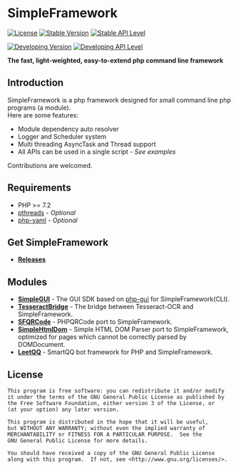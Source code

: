 SimpleFramework
===================
[![License](https://img.shields.io/github/license/iTXTech/SimpleFramework.svg)](https://github.com/iTXTech/SimpleFramework/blob/master/LICENSE)
[![Stable Version](https://img.shields.io/badge/stable--version-2.0.1-brightgreen.svg)](https://github.com/iTXTech/SimpleFramework/blob/11b97f52f33db05c51769c18dbb1369faf118a52/src/iTXTech/SimpleFramework/Framework.php)
[![Stable API Level](https://img.shields.io/badge/stable--api-5-brightgreen.svg)](https://github.com/iTXTech/SimpleFramework/blob/11b97f52f33db05c51769c18dbb1369faf118a52/src/iTXTech/SimpleFramework/Framework.php)

[![Developing Version](https://img.shields.io/badge/dev--version-2.1.0-blue.svg)](https://github.com/iTXTech/SimpleFramework/blob/master/src/iTXTech/SimpleFramework/Framework.php)
[![Developing API Level](https://img.shields.io/badge/dev--api-6-blue.svg)](https://github.com/iTXTech/SimpleFramework/blob/master/src/iTXTech/SimpleFramework/Framework.php)

__The fast, light-weighted, easy-to-extend php command line framework__

Introduction
-------------
SimpleFramework is a php framework designed for small command line php programs (a module).<br>
Here are some features:

* Module dependency auto resolver
* Logger and Scheduler system
* Multi threading AsyncTask and Thread support
* All APIs can be used in a single script - *See examples*

Contributions are welcomed.

Requirements
-------------
* PHP >= 7.2
* [pthreads](https://github.com/krakjoe/pthreads) - *Optional*
* [php-yaml](https://github.com/php/pecl-file_formats-yaml) - *Optional*

Get SimpleFramework
-------------
* __[Releases](https://github.com/iTXTech/SimpleFramework/releases)__

Modules
-------------
* __[SimpleGUI](https://github.com/PeratX/SimpleGUI)__ - The GUI SDK based on [php-gui](https://github.com/gabrielrcouto/php-gui) for SimpleFramework(CLI).
* __[TesseractBridge](https://github.com/PeratX/TesseractBridge)__ - The bridge between Tesseract-OCR and SimpleFramework.
* __[SFQRCode](https://github.com/PeratX/SFQRCode)__ - PHPQRCode port to SimpleFramework.
* __[SimpleHtmlDom](https://github.com/PeratX/SimpleHtmlDom)__ - Simple HTML DOM Parser port to SimpleFramework, optimized for pages which cannot be correctly parsed by DOMDocument.
* __[LeetQQ](https://github.com/PhQAgent/LeetQQ)__ - SmartQQ bot framework for PHP and SimpleFramework.

License
-------------

	This program is free software: you can redistribute it and/or modify
	it under the terms of the GNU General Public License as published by
	the Free Software Foundation, either version 3 of the License, or
	(at your option) any later version.

	This program is distributed in the hope that it will be useful,
	but WITHOUT ANY WARRANTY; without even the implied warranty of
	MERCHANTABILITY or FITNESS FOR A PARTICULAR PURPOSE.  See the
	GNU General Public License for more details.

	You should have received a copy of the GNU General Public License
	along with this program.  If not, see <http://www.gnu.org/licenses/>.
